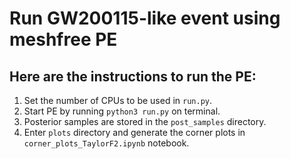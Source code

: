 # Run GW200115-like event using meshfree PE


## Here are the instructions to run the PE:

1. Set the number of CPUs to be used in `run.py`.
2. Start PE by running `python3 run.py` on terminal.
3. Posterior samples are stored in the `post_samples` directory.
4. Enter `plots` directory and generate the corner plots in `corner_plots_TaylorF2.ipynb` notebook. 

